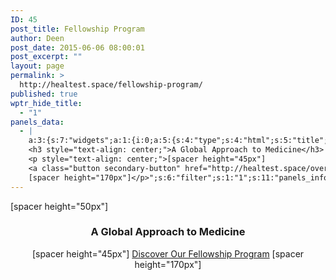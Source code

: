 ```yaml
---
ID: 45
post_title: Fellowship Program
author: Deen
post_date: 2015-06-06 08:00:01
post_excerpt: ""
layout: page
permalink: >
  http://healtest.space/fellowship-program/
published: true
wptr_hide_title:
  - "1"
panels_data:
  - |
    a:3:{s:7:"widgets";a:1:{i:0;a:5:{s:4:"type";s:4:"html";s:5:"title";s:0:"";s:4:"text";s:282:"[spacer height="50px"]
    <h3 style="text-align: center;">A Global Approach to Medicine</h3>
    <p style="text-align: center;">[spacer height="45px"]
    <a class="button secondary-button" href="http://healtest.space/overview/">Discover Our Fellowship Program</a>
    [spacer height="170px"]</p>";s:6:"filter";s:1:"1";s:11:"panels_info";a:5:{s:5:"class";s:30:"WP_Widget_Black_Studio_TinyMCE";s:4:"grid";i:0;s:4:"cell";i:0;s:2:"id";i:0;s:5:"style";a:2:{s:27:"background_image_attachment";b:0;s:18:"background_display";s:5:"cover";}}}}s:5:"grids";a:1:{i:0;a:2:{s:5:"cells";i:1;s:5:"style";a:3:{s:11:"row_stretch";s:4:"full";s:27:"background_image_attachment";i:553;s:18:"background_display";s:5:"cover";}}}s:10:"grid_cells";a:1:{i:0;a:2:{s:4:"grid";i:0;s:6:"weight";i:1;}}}
---
```

[spacer height="50px"]
<h3 style="text-align: center;">A Global&nbsp;Approach to Medicine</h3>
<p style="text-align: center;">[spacer height="45px"]
<a class="button secondary-button" href="http://healtest.space/overview/">Discover Our Fellowship Program</a>
[spacer height="170px"]</p>